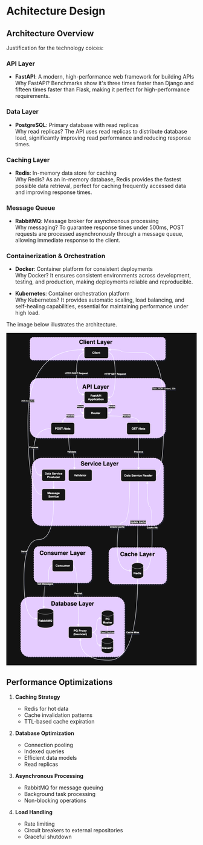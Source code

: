 # Achitecture Design

## Architecture Overview
Justification for the technology coices:

### API Layer
- **FastAPI**: A modern, high-performance web framework for building APIs\
  Why FastAPI? Benchmarks show it's three times faster than Django and fifteen times faster than Flask, making it perfect for high-performance requirements.

### Data Layer
- **PostgreSQL**: Primary database with read replicas\
  Why read replicas? The API uses read replicas to distribute database load, significantly improving read performance and reducing response times.

### Caching Layer
- **Redis**: In-memory data store for caching\
  Why Redis? As an in-memory database, Redis provides the fastest possible data retrieval, perfect for caching frequently accessed data and improving response times.

### Message Queue
- **RabbitMQ**: Message broker for asynchronous processing\
  Why messaging? To guarantee response times under 500ms, POST requests are processed asynchronously through a message queue, allowing immediate response to the client.

### Containerization & Orchestration
- **Docker**: Container platform for consistent deployments\
  Why Docker? It ensures consistent environments across development, testing, and production, making deployments reliable and reproducible.

- **Kubernetes**: Container orchestration platform\
  Why Kubernetes? It provides automatic scaling, load balancing, and self-healing capabilities, essential for maintaining performance under high load.

The image below illustrates the architecture.

![Architecture Diagram](docs/architecture.png)

## Performance Optimizations
1. **Caching Strategy**
   - Redis for hot data
   - Cache invalidation patterns
   - TTL-based cache expiration

2. **Database Optimization**
   - Connection pooling
   - Indexed queries
   - Efficient data models
   - Read replicas

3. **Asynchronous Processing**
   - RabbitMQ for message queuing
   - Background task processing
   - Non-blocking operations

4. **Load Handling**
   - Rate limiting
   - Circuit breakers to external repositories
   - Graceful shutdown